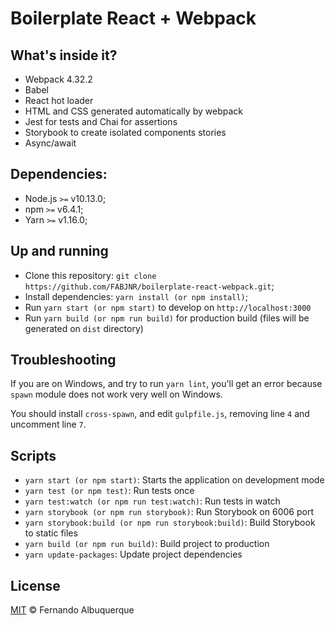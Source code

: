 # Boilerplate React + Webpack

## What's inside it?

* Webpack 4.32.2
* Babel
* React hot loader
* HTML and CSS generated automatically by webpack
* Jest for tests and Chai for assertions
* Storybook to create isolated components stories
* Async/await

## Dependencies:

- Node.js `>=` v10.13.0;
- npm `>=` v6.4.1;
- Yarn `>=` v1.16.0;

## Up and running

- Clone this repository: `git clone https://github.com/FABJNR/boilerplate-react-webpack.git`;
- Install dependencies: `yarn install (or npm install)`;
- Run `yarn start (or npm start)` to develop on `http://localhost:3000`
- Run `yarn build (or npm run build)` for production build (files will be generated on `dist` directory)

## Troubleshooting

If you are on Windows, and try to run `yarn lint`, you'll get an error
because `spawn` module does not work very well on Windows.

You should install `cross-spawn`, and edit `gulpfile.js`, removing line `4` and
uncomment line `7`.

## Scripts

- `yarn start (or npm start)`: Starts the application on development mode
- `yarn test (or npm test)`: Run tests once
- `yarn test:watch (or npm run test:watch)`: Run tests in watch 
- `yarn storybook (or npm run storybook)`: Run Storybook on 6006 port
- `yarn storybook:build (or npm run storybook:build)`: Build Storybook to static files
- `yarn build (or npm run build)`: Build project to production
- `yarn update-packages`: Update project dependencies

## License

[MIT](https://github.com/FABJNR/boilerplate-react-webpack/blob/master/LICENSE) &copy; Fernando Albuquerque
